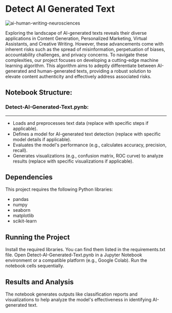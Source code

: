 
# **Detect AI Generated Text**

![ai-human-writing-neurosciences](https://github.com/KanikaGaikwad/Detect-AI-Generated-Text-/assets/138404863/44d3ea68-1b21-4e57-bb57-bf3787c5fc01)

Exploring the landscape of AI-generated texts reveals their diverse applications in Content Generation, Personalized Marketing, Virtual Assistants, and Creative Writing. However, these advancements come with inherent risks such as the spread of misinformation, perpetuation of biases, accountability challenges, and privacy concerns. To navigate these complexities, our project focuses on developing a cutting-edge machine learning algorithm. This algorithm aims to adeptly differentiate between AI-generated and human-generated texts, providing a robust solution to elevate content authenticity and effectively address associated risks.

## Notebook Structure:
### Detect-AI-Generated-Text.pynb:
---
- Loads and preprocesses text data (replace with specific steps if applicable).
- Defines a model for AI-generated text detection (replace with specific model details if applicable).
- Evaluates the model's performance (e.g., calculates accuracy, precision, recall).
- Generates visualizations (e.g., confusion matrix, ROC curve) to analyze results (replace with specific visualizations if applicable).
## Dependencies
This project requires the following Python libraries:
- pandas
- numpy
- seaborn
- matplotlib
- scikit-learn

## Running the Project

Install the required libraries. You can find them listed in the requirements.txt file.
Open Detect-AI-Generated-Text.pynb in a Jupyter Notebook environment or a compatible platform (e.g., Google Colab).
Run the notebook cells sequentially.

## Results and Analysis

The notebook generates outputs like classification reports and visualizations to help analyze the model's effectiveness in identifying AI-generated text.


